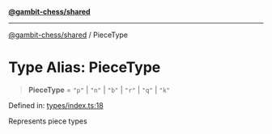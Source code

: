 [**@gambit-chess/shared**](../README.md)

***

[@gambit-chess/shared](../globals.md) / PieceType

# Type Alias: PieceType

> **PieceType** = `"p"` \| `"n"` \| `"b"` \| `"r"` \| `"q"` \| `"k"`

Defined in: [types/index.ts:18](https://github.com/cango91/gambit-chess/blob/eb72863bad5303683d8e9d112378354ee1ab9ca6/shared/src/types/index.ts#L18)

Represents piece types
